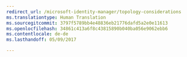 ```yaml
---
redirect_url: /microsoft-identity-manager/topology-considerations
ms.translationtype: Human Translation
ms.sourcegitcommit: 3797f5789bb4e48836eb21776dafd5a2e0e11613
ms.openlocfilehash: 34861c413a6f8c43815890b040ba056e9062ebb6
ms.contentlocale: de-de
ms.lasthandoff: 05/09/2017

---
```


